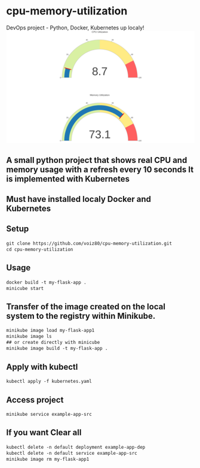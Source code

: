 # cpu-memory-utilization
DevOps project - Python, Docker, Kubernetes up localy!
![monitorsystem](monitorsystem.png)

## A small python project that shows real CPU and memory usage with a refresh every 10 seconds It is implemented with Kubernetes

## Must have installed localy Docker and Kubernetes

## Setup
```
git clone https://github.com/voiz80/cpu-memory-utilization.git
cd cpu-memory-utilization
```
## Usage
```
docker build -t my-flask-app .
minicube start
```
## Transfer of the image created on the local system to the registry within Minikube.
```
minikube image load my-flask-app1
minikube image ls
## or create directly with minicube
minikube image build -t my-flask-app .
```
## Apply with kubectl
```
kubectl apply -f kubernetes.yaml
```
## Access project
```
minikube service example-app-src
```
## If you want Clear all
```
kubectl delete -n default deployment example-app-dep
kubectl delete -n default service example-app-src
minikube image rm my-flask-app1
```
